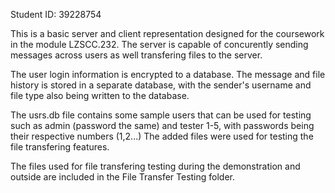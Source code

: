 Student ID: 39228754

This is a basic server and client representation designed for the coursework in the module LZSCC.232.
The server is capable of concurently sending messages across users as well transfering files to the server.

The user login information is encrypted to a database. 
The message and file history is stored in a separate database, with the sender's username and file type also being written to the database.

The usrs.db file contains some sample users that can be used for testing such as admin (password the same) and tester 1-5, with passwords being their respective numbers (1,2...)
The added files were used for testing the file transfering features.

The files used for file transfering testing during the demonstration and outside are included in the File Transfer Testing folder.
